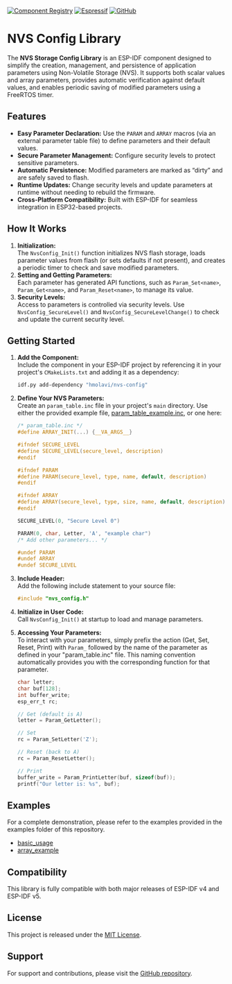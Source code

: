 [![Component Registry](https://components.espressif.com/components/hmolavi/nvs_config/badge.svg)](https://components.espressif.com/components/hmolavi/nvs_config) [![Espressif](https://img.shields.io/badge/Espressif-Components-blue.svg?style=flat-square)](https://components.espressif.com/components/hmolavi/nvs_config) [![GitHub](https://img.shields.io/badge/GitHub-hmolavi/nvs_config-blue.svg?style=flat-square)](https://github.com/hmolavi/nvs_config)

# NVS Config Library

The **NVS Storage Config Library** is an ESP-IDF component designed to simplify the creation, management, and persistence of application parameters using Non-Volatile Storage (NVS). It supports both scalar values and array parameters, provides automatic verification against default values, and enables periodic saving of modified parameters using a FreeRTOS timer.

## Features

- **Easy Parameter Declaration:** Use the `PARAM` and `ARRAY` macros (via an external parameter table file) to define parameters and their default values.
- **Secure Parameter Management:** Configure security levels to protect sensitive parameters.
- **Automatic Persistence:** Modified parameters are marked as “dirty” and are safely saved to flash.
- **Runtime Updates:** Change security levels and update parameters at runtime without needing to rebuild the firmware.
- **Cross-Platform Compatibility:** Built with ESP-IDF for seamless integration in ESP32-based projects.

## How It Works

1. **Initialization:**  
   The `NvsConfig_Init()` function initializes NVS flash storage, loads parameter values from flash (or sets defaults if not present), and creates a periodic timer to check and save modified parameters.
2. **Setting and Getting Parameters:**  
   Each parameter has generated API functions, such as `Param_Set<name>`, `Param_Get<name>`, and `Param_Reset<name>`, to manage its value.
3. **Security Levels:**  
   Access to parameters is controlled via security levels. Use `NvsConfig_SecureLevel()` and `NvsConfig_SecureLevelChange()` to check and update the current security level.

## Getting Started

1. **Add the Component:**  
   Include the component in your ESP-IDF project by referencing it in your project's `CMakeLists.txt` and adding it as a dependency:

   ```bash
   idf.py add-dependency "hmolavi/nvs-config"
   ```

2. **Define Your NVS Parameters:**  
   Create an `param_table.inc` file in your project's `main` directory. Use either the provided example file, [param_table_example.inc](param_table_example.inc), or one here:

   ```c
   /* param_table.inc */
   #define ARRAY_INIT(...) {__VA_ARGS__}

   #ifndef SECURE_LEVEL
   #define SECURE_LEVEL(secure_level, description)
   #endif

   #ifndef PARAM
   #define PARAM(secure_level, type, name, default, description)
   #endif

   #ifndef ARRAY
   #define ARRAY(secure_level, type, size, name, default, description)
   #endif

   SECURE_LEVEL(0, "Secure Level 0")

   PARAM(0, char, Letter, 'A', "example char")
   /* Add other parameters... */

   #undef PARAM
   #undef ARRAY
   #undef SECURE_LEVEL
   ```
3. **Include Header:**  
   Add the following include statement to your source file:

   ```c
   #include "nvs_config.h"
   ```

4. **Initialize in User Code:**  
   Call `NvsConfig_Init()` at startup to load and manage parameters.

5. **Accessing Your Parameters:**  
   To interact with your parameters, simply prefix the action (Get, Set, Reset, Print) with `Param_` followed by the name of the parameter as defined in your "param_table.inc" file. This naming convention automatically provides you with the corresponding function for that parameter.

   ```c
   char letter;
   char buf[128];
   int buffer_write;
   esp_err_t rc;

   // Get (default is A)
   letter = Param_GetLetter();
   
   // Set
   rc = Param_SetLetter('Z');
   
   // Reset (back to A)
   rc = Param_ResetLetter();
   
   // Print
   buffer_write = Param_PrintLetter(buf, sizeof(buf));
   printf("Our letter is: %s", buf);
   ```

## Examples

For a complete demonstration, please refer to the examples provided in the examples folder of this repository.  
- [basic_usage](/examples/basic_usage/)
- [array_example](/examples/array_example/)

## Compatibility

This library is fully compatible with both major releases of ESP-IDF v4 and ESP-IDF v5.

## License

This project is released under the [MIT License](LICENSE).

## Support

For support and contributions, please visit the [GitHub repository](https://github.com/hmolavi/nvs_config).
